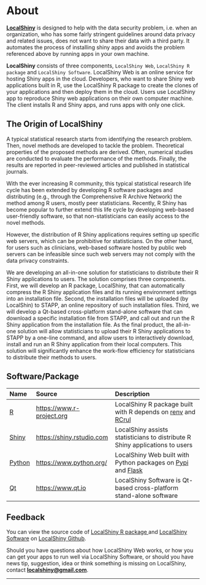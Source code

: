 # About

**[LocalShiny][host]** is designed to help with the data security problem, i.e. when an organization, who has some fairly stringent guidelines around data privacy and related issues, does not want to share their data with a third party. It automates the process of installing shiny apps and avoids the problem referenced above by running apps in your own machine.

**LocalShiny** consists of three components, `LocalShiny Web`, `LocalShiny R package` and `LocalShiny Software`. LocalShiny Web is an online service for hosting Shiny apps in the cloud. Developers, who want to share Shiny web applications built in R, use the LocalShiny R package to create the clones of your applications and then deploy them in the cloud. Users use LocalShiny app to reproduce Shiny web applications on their own computer machine. The client installs R and Shiny apps, and runs apps with only one click.

## The Origin of LocalShiny

A typical statistical research starts from identifying the research problem. Then, novel methods are developed to tackle the problem. Theoretical properties of the proposed methods are derived. Often, numerical studies are conducted to evaluate the performance of the methods. Finally, the results are reported in peer-reviewed articles and published in statistical journals.

With the ever increasing R community, this typical statistical research life cycle has been extended by developing R software packages and distributing (e.g., through the Comprehensive R Archive Network) the method among R users, mostly peer statisticians. Recently, R Shiny has become popular to further extend this life cycle by developing web-based user-friendly software, so that non-statisticians can easily access to the novel methods.

However, the distribution of R Shiny applications requires setting up specific web servers, which can be prohibitive for statisticians. On the other hand, for users such as clinicians, web-based software hosted by public web servers can be infeasible since such web servers may not comply with the data privacy constraints.

We are developing an all-in-one solution for statisticians to distribute their R Shiny applications to users. The solution comprises three components. First, we will develop an R package, LocalShiny, that can automatically compress the R Shiny application files and its running environment settings into an installation file. Second, the installation files will be uploaded (by LocalShin) to STAPP, an online repository of such installation files. Third, we will develop a Qt-based cross-platform stand-alone software that can download a specific installation file from STAPP, and call out and run the R Shiny application from the installation file. As the final product, the all-in-one solution will allow statisticians to upload their R Shiny applications to STAPP by a one-line command, and allow users to interactively download, install and run an R Shiny application from their local computers. This solution will significantly enhance the work-flow efficiency for statisticians to distribute their methods to users.

## Software/Package

| Name | Source | Description |
| :--------------------------------- | :-------------------------- | :--------------------------------------------------------------- |
| [R](https://www.r-project.org)     | https://www.r-project.org   | LocalShiny R package built with R depends on [renv](https://rstudio.github.io/renv/) and [RCrul](https://CRAN.R-project.org/package=RCurl) |
| [Shiny](https://shiny.rstudio.com) | https://shiny.rstudio.com   | LocalShiny assists statisticians to distribute R Shiny applications to users |
| [Python](https://www.python.org/)  | https://www.python.org/     | LocalShiny Web built with Python packages on [Pypi](https://pypi.org/) and [Flask](https://flask.palletsprojects.com/) |
| [Qt](https://www.qt.io)           | https://www.qt.io           | LocalShiny Software is Qt-based cross-platform stand-alone software |

<!-- ## About Team

LocalShiny is developed and maintained by Dalian University of Technology and Johns Hopkins University.

<img src="./images/dut.png" alt="dut" style="zoom:100%;" />		<img src="./images/jhu.png" alt="jhu" title="JHU" style="zoom:100%;" /> -->

## Feedback

You can view the source code of [LocalShiny R package ](https://github.com/localshiny/localshiny) and [LocalShiny Software](https://github.com/localshiny/QT) on [LocalShiny Github](https://github.com/localshiny).

Should you have questions about how LocalShiny Web works, or how you can get your apps to run well via LocalShiny Software, or should you have news tip, suggestion, idea or think something is missing on LocalShiny, contact **localshiny@gmail.com**.

--------------------------
[host]:http://www.findn.cn:5000 "LocalShiny"